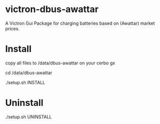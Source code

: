 # victron-dbus-awattar

A Victron Gui Package for charging batteries based on (Awattar) market prices.

# Install
copy all files to /data/dbus-awattar on your cerbo gx

cd /data/dbus-awattar

./setup.sh INSTALL

# Uninstall
./setup.sh UNINSTALL
